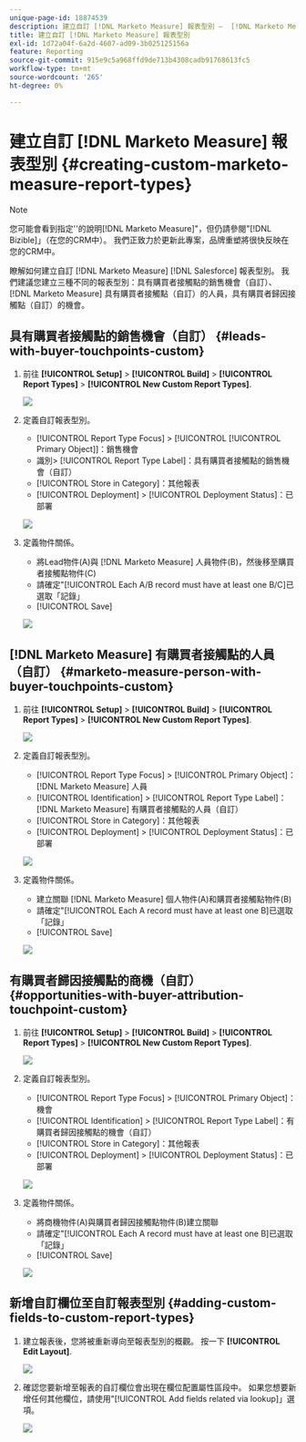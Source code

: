 ```yaml
---
unique-page-id: 18874539
description: 建立自訂 [!DNL Marketo Measure] 報表型別 —  [!DNL Marketo Measure]
title: 建立自訂 [!DNL Marketo Measure] 報表型別
exl-id: 1d72a04f-6a2d-4607-ad09-3b025125156a
feature: Reporting
source-git-commit: 915e9c5a968ffd9de713b4308cadb91768613fc5
workflow-type: tm+mt
source-wordcount: '265'
ht-degree: 0%

---
```


# 建立自訂 [!DNL Marketo Measure] 報表型別 {#creating-custom-marketo-measure-report-types}

>[!NOTE]
>
>您可能會看到指定&#39;&#39;的說明[!DNL Marketo Measure]&quot;，但仍請參閱&quot;[!DNL Bizible]」（在您的CRM中）。 我們正致力於更新此專案，品牌重塑將很快反映在您的CRM中。

瞭解如何建立自訂 [!DNL Marketo Measure] [!DNL Salesforce] 報表型別。 我們建議您建立三種不同的報表型別：具有購買者接觸點的銷售機會（自訂）、 [!DNL Marketo Measure] 具有購買者接觸點（自訂）的人員，具有購買者歸因接觸點（自訂）的機會。

## 具有購買者接觸點的銷售機會（自訂） {#leads-with-buyer-touchpoints-custom}

1. 前往 **[!UICONTROL Setup]** > **[!UICONTROL Build]** > **[!UICONTROL Report Types]** > **[!UICONTROL New Custom Report Types]**.

   ![](assets/1.png)

1. 定義自訂報表型別。

   * [!UICONTROL Report Type Focus] > [!UICONTROL [!UICONTROL Primary Object]]：銷售機會
   * 識別> [!UICONTROL Report Type Label]：具有購買者接觸點的銷售機會（自訂）
   * [!UICONTROL Store in Category]：其他報表
   * [!UICONTROL Deployment] > [!UICONTROL Deployment Status]：已部署

   ![](assets/2.png)

1. 定義物件關係。

   * 將Lead物件(A)與 [!DNL Marketo Measure] 人員物件(B)，然後移至購買者接觸點物件(C)
   * 請確定&quot;[!UICONTROL Each A/B record must have at least one B/C]已選取「記錄」
   * [!UICONTROL Save]

   ![](assets/3.png)

## [!DNL Marketo Measure] 有購買者接觸點的人員（自訂） {#marketo-measure-person-with-buyer-touchpoints-custom}

1. 前往 **[!UICONTROL Setup]** > **[!UICONTROL Build]** > **[!UICONTROL Report Types]** > **[!UICONTROL New Custom Report Types]**.

   ![](assets/4.png)

1. 定義自訂報表型別。

   * [!UICONTROL Report Type Focus] > [!UICONTROL Primary Object]： [!DNL Marketo Measure] 人員
   * [!UICONTROL Identification] > [!UICONTROL Report Type Label]： [!DNL Marketo Measure] 有購買者接觸點的人員（自訂）
   * [!UICONTROL Store in Category]：其他報表
   * [!UICONTROL Deployment] > [!UICONTROL Deployment Status]：已部署

   ![](assets/5.png)

1. 定義物件關係。

   * 建立關聯 [!DNL Marketo Measure] 個人物件(A)和購買者接觸點物件(B)
   * 請確定&quot;[!UICONTROL Each A record must have at least one B]已選取「記錄」
   * [!UICONTROL Save]

   ![](assets/6.png)

## 有購買者歸因接觸點的商機（自訂） {#opportunities-with-buyer-attribution-touchpoint-custom}

1. 前往 **[!UICONTROL Setup]** > **[!UICONTROL Build]** > **[!UICONTROL Report Types]** > **[!UICONTROL New Custom Report Types]**.

   ![](assets/7.png)

1. 定義自訂報表型別。

   * [!UICONTROL Report Type Focus] > [!UICONTROL Primary Object]：機會
   * [!UICONTROL Identification] > [!UICONTROL Report Type Label]：有購買者歸因接觸點的機會（自訂）
   * [!UICONTROL Store in Category]：其他報表
   * [!UICONTROL Deployment] > [!UICONTROL Deployment Status]：已部署

   ![](assets/8.png)

1. 定義物件關係。

   * 將商機物件(A)與購買者歸因接觸點物件(B)建立關聯
   * 請確定&quot;[!UICONTROL Each A record must have at least one B]已選取「記錄」
   * [!UICONTROL Save]

   ![](assets/9.png)

## 新增自訂欄位至自訂報表型別 {#adding-custom-fields-to-custom-report-types}

1. 建立報表後，您將被重新導向至報表型別的概觀。 按一下 **[!UICONTROL Edit Layout]**.

   ![](assets/10.png)

1. 確認您要新增至報表的自訂欄位會出現在欄位配置屬性區段中。 如果您想要新增任何其他欄位，請使用&quot;[!UICONTROL Add fields related via lookup]」選項。

   ![](assets/11.png)
